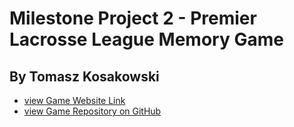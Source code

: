 # Milestone Project 2 - Premier Lacrosse League Memory Game

## By Tomasz Kosakowski

* [view Game Website Link](https://tommy-83.github.io/LacrosseMatch/)
* [view Game Repository on GitHub](https://8000-tommy83-lacrossematch-n1ns1wq5ty3.ws-eu93.gitpod.io/)